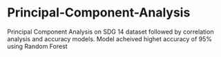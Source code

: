 # Principal-Component-Analysis

Principal Component Analysis on SDG 14 dataset followed by correlation analysis and accuracy models. Model acheived highet accuracy of 95% using Random Forest

